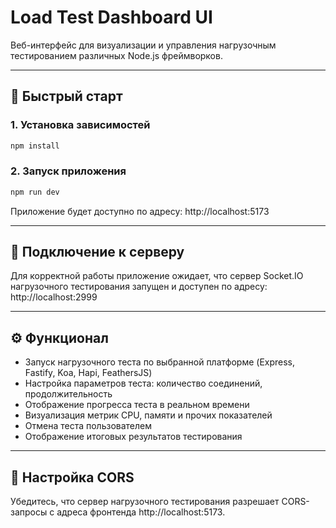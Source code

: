 # Load Test Dashboard UI

Веб-интерфейс для визуализации и управления нагрузочным тестированием различных Node.js фреймворков.

---

## 🚀 Быстрый старт

### 1. Установка зависимостей

```bash
npm install
```

### 2. Запуск приложения

```bash
npm run dev
```

Приложение будет доступно по адресу:
http://localhost:5173

---

## 🔗 Подключение к серверу

Для корректной работы приложение ожидает, что сервер Socket.IO нагрузочного тестирования запущен и доступен по адресу:
http://localhost:2999

---

## ⚙️ Функционал

* Запуск нагрузочного теста по выбранной платформе (Express, Fastify, Koa, Hapi, FeathersJS)
* Настройка параметров теста: количество соединений, продолжительность
* Отображение прогресса теста в реальном времени
* Визуализация метрик CPU, памяти и прочих показателей
* Отмена теста пользователем
* Отображение итоговых результатов тестирования

---

## 🔄 Настройка CORS
Убедитесь, что сервер нагрузочного тестирования разрешает CORS-запросы с адреса фронтенда http://localhost:5173.
